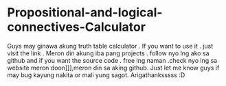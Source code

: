 # Propositional-and-logical-connectives-Calculator
Guys may ginawa akung truth table calculator . If you want to use it . just visit the link .      Meron din akung iba pang projects . follow nyo lng ako sa github  and if you want the source code .      free lng naman .check nyo lng sa website meron doon]]],meron din sa aking github.     Just let me know guys if may bug kayung nakita or mali yung sagot. Arigathanksssss  :D      

